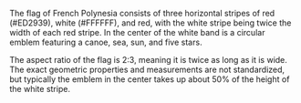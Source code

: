 The flag of French Polynesia consists of three horizontal stripes of red (#ED2939), white (#FFFFFF), and red, with the white stripe being twice the width of each red stripe. In the center of the white band is a circular emblem featuring a canoe, sea, sun, and five stars.

The aspect ratio of the flag is 2:3, meaning it is twice as long as it is wide. The exact geometric properties and measurements are not standardized, but typically the emblem in the center takes up about 50% of the height of the white stripe.